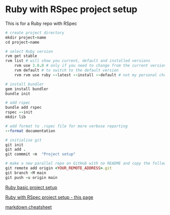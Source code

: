 # Ruby with RSpec project setup

This is for a Ruby repo with RSpec

```ruby
# create project directory
mkdir project-name
cd project-name

# select Ruby version
rvm get stable
rvm list # will show you current, default and installed versions
    rvm use 3.0.0 # only if you need to change from the current version
    rvm default # to switch to the default version
    rvm rvm use ruby --latest --install --default # not my personal choice!

# install bundler
gem install bundler
bundle init

# add rspec
bundle add rspec
rspec --init
mkdir lib

# add format to .rspec file for more verbose reporting
--format documentation

# initialise git
git init
git add .
git commmit -m  "Project setup"

# make a new parallel repo on GitHub with no README and copy the following from there
git remote add origin <YOUR_REMOTE_ADDRESS>.git
git branch -M main
git push -u origin main

```

[Ruby basic project setup](https://github.com/pablisch/project-setup/blob/main/ruby_basic.md)

[Ruby with RSpec project setup - this page](https://github.com/pablisch/project-setup/blob/main/ruby_with_rspec.md)

[markdown cheatsheet](https://github.com/adam-p/markdown-here/wiki/Markdown-Cheatsheet)
